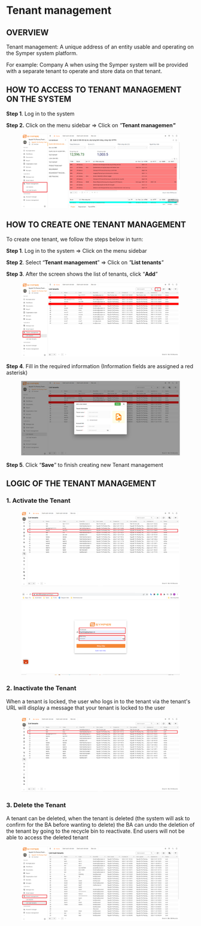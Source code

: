 # Tenant management

## OVERVIEW

Tenant management: A unique address of an entity usable and operating on the Symper system platform.

For example: Company A when using the Symper system will be provided with a separate tenant to operate and store data on that tenant.

## HOW TO ACCESS TO TENANT MANAGEMENT ON THE SYSTEM

**Step 1**. Log in to the system

**Step 2.** Click on the menu sidebar => Click on _"_**Tenant managemen**_**"**_

<figure><img src="../.gitbook/assets/1.png" alt=""><figcaption></figcaption></figure>

## HOW TO CREATE ONE TENANT MANAGEMENT

To create one tenant, we follow the steps below in turn:

**Step 1**. Log in to the system => Click on the menu sidebar

**Step 2**. Select “**Tenant management**” => Click on _"_**List tenants**_"_

**Step 3**. After the screen shows the list of tenants, click “**Add**”

<figure><img src="../.gitbook/assets/2.png" alt=""><figcaption></figcaption></figure>

**Step 4**. Fill in the required information (Information fields are assigned a red asterisk)

<figure><img src="../.gitbook/assets/3.png" alt=""><figcaption></figcaption></figure>

**Step 5**. Click “**Save**” to finish creating new Tenant management

## LOGIC OF THE TENANT MANAGEMENT

### 1. Activate the Tenant

<figure><img src="../.gitbook/assets/4 (1).png" alt=""><figcaption></figcaption></figure>

<figure><img src="../.gitbook/assets/5.png" alt=""><figcaption></figcaption></figure>

### 2. Inactivate the Tenant

When a tenant is locked, the user who logs in to the tenant via the tenant's URL will display a message that your tenant is locked to the user

<figure><img src="../.gitbook/assets/4.png" alt=""><figcaption></figcaption></figure>

### **3. Delete the Tenant**

A tenant can be deleted, when the tenant is deleted (the system will ask to confirm for the BA before wanting to delete) the BA can undo the deletion of the tenant by going to the recycle bin to reactivate. End users will not be able to access the deleted tenant

<figure><img src="../.gitbook/assets/6.png" alt=""><figcaption></figcaption></figure>



